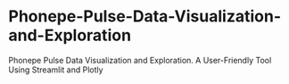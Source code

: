 # Phonepe-Pulse-Data-Visualization-and-Exploration


Phonepe Pulse Data Visualization and Exploration. A User-Friendly Tool Using Streamlit and Plotly
